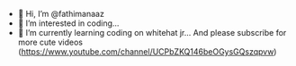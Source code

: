 - 👋 Hi, I’m @fathimanaaz
- 👀 I’m interested in coding...
- 🌱 I’m currently learning coding on whitehat jr...
And please subscribe for more cute videos (https://www.youtube.com/channel/UCPbZKQ146beOGysGQszqpvw)
